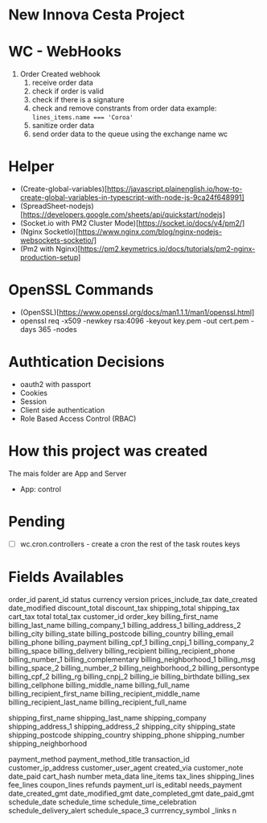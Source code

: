 # New Innova Cesta Project

# WC - WebHooks
1. Order Created webhook
   1. receive order data
   2. check if order is valid
   3. check if there is a signature
   4. check and remove constrants from order data example: `lines_items.name === 'Coroa'`
   5. sanitize order data
   6. send order data to the queue using the exchange name wc


# Helper
- (Create-global-variables)[https://javascript.plainenglish.io/how-to-create-global-variables-in-typescript-with-node-js-9ca24f648991]
- (SpreadSheet-nodejs)[https://developers.google.com/sheets/api/quickstart/nodejs]
- (Socket.io with PM2 Cluster Mode)[https://socket.io/docs/v4/pm2/]
- (Nginx SocketIo)[https://www.nginx.com/blog/nginx-nodejs-websockets-socketio/]
- (Pm2 with Nginx)[https://pm2.keymetrics.io/docs/tutorials/pm2-nginx-production-setup]

# OpenSSL Commands
- (OpenSSL)[https://www.openssl.org/docs/man1.1.1/man1/openssl.html]
- openssl req -x509 -newkey rsa:4096 -keyout key.pem -out cert.pem -days 365 -nodes

# Authtication Decisions
- oauth2 with passport
- Cookies
- Session
- Client side authentication
- Role Based Access Control (RBAC)

# How this project was created
The mais folder are App and Server
- App: control

# Pending
- [ ] wc.cron.controllers - create a cron the rest of the task routes keys

# Fields Availables
order_id
parent_id
status
currency
version
prices_include_tax
date_created
date_modified
discount_total
discount_tax
shipping_total
shipping_tax
cart_tax
total
total_tax
customer_id
order_key
billing_first_name
billing_last_name
billing_company_1
billing_address_1
billing_address_2
billing_city
billing_state
billing_postcode
billing_country
billing_email
billing_phone
billing_payment
billing_cpf_1
billing_cnpj_1
billing_company_2
billing_space
billing_delivery
billing_recipient
billing_recipient_phone
billing_number_1
billing_complementary
billing_neighborhood_1
billing_msg
billing_space_2
billing_number_2
billing_neighborhood_2
billing_persontype
billing_cpf_2
billing_rg
billing_cnpj_2
billing_ie
billing_birthdate
billing_sex
billing_cellphone
billing_middle_name
billing_full_name
billing_recipient_first_name
billing_recipient_middle_name
billing_recipient_last_name
billing_recipient_full_name

shipping_first_name
shipping_last_name
shipping_company
shipping_address_1
shipping_address_2
shipping_city
shipping_state
shipping_postcode
shipping_country
shipping_phone
shipping_number
shipping_neighborhood

payment_method
payment_method_title
transaction_id
customer_ip_address
customer_user_agent
created_via
customer_note
date_paid
cart_hash
number
meta_data
line_items
tax_lines
shipping_lines
fee_lines
coupon_lines
refunds
payment_url
is_editabl
needs_payment
date_created_gmt
date_modified_gmt
date_completed_gmt
date_paid_gmt
schedule_date
schedule_time
schedule_time_celebration
schedule_delivery_alert
schedule_space_3
currrency_symbol
_links
n